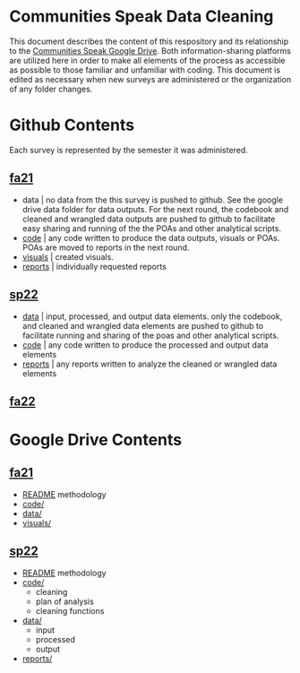 # Communities Speak Data Cleaning
This document describes the content of this respository and its relationship to the [Communities Speak Google Drive](https://drive.google.com/drive/folders/18a16hC4ErMk2orlpa69r55XGdINT00CU).  Both information-sharing platforms are utilized here in order to make all elements of the process as accessible as possible to those familiar and unfamiliar with coding.  This document is edited as necessary when new surveys are administered or the organization of any folder changes.

# Github Contents
Each survey is represented by the semester it was administered.

## [fa21](https://github.com/aeherman/communities_speak/tree/main/fa21)
- data | no data from the this survey is pushed to github.  See the google drive data folder for data outputs.  For the next round, the codebook and cleaned and wrangled data outputs are pushed to github to facilitate easy sharing and running of the the POAs and other analytical scripts.
- [code](https://github.com/aeherman/communities_speak/tree/main/fa21/code) | any code written to produce the data outputs, visuals or POAs.  POAs are moved to reports in the next round.
- [visuals](https://github.com/aeherman/communities_speak/tree/main/fa21/visuals) | created visuals.
- [reports](https://github.com/aeherman/communities_speak/tree/main/fa21/reports) | individually requested reports

## [sp22](https://github.com/aeherman/communities_speak/tree/main/sp22)
- [data](https://github.com/aeherman/communities_speak/tree/main/sp22/code) | input, processed, and output data elements.  only the codebook, and cleaned and wrangled data elements are pushed to github to facilitate running and sharing of the poas and other analytical scripts.
- [code](https://github.com/aeherman/communities_speak/tree/main/sp22/code) | any code written to produce the processed and output data elements
- [reports](https://github.com/aeherman/communities_speak/tree/main/sp22/reports) | any reports written to analyze the cleaned or wrangled data elements

## [fa22](https://github.com/aeherman/communities_speak/tree/main/sp22)

# Google Drive Contents

## [fa21](https://drive.google.com/drive/folders/1jXU7aXIGYTROGJ5DwqXvTIdPCBn1TNtp)
- [README](https://docs.google.com/document/d/15IJiuV_1m9o2Fql6jZs_D2vGQ67iNrPVvK0eedbMpRc/edit) methodology
- [code/](https://drive.google.com/drive/folders/1jXU7aXIGYTROGJ5DwqXvTIdPCBn1TNtp)
- [data/](https://github.com/aeherman/communities_speak/tree/main/fa21/data)
- [visuals/](https://drive.google.com/drive/folders/1xvkXgdsS2PM5gvHBAx7ikFEx2hLlDJh7)

## [sp22](https://drive.google.com/drive/folders/1mtiTs322T24bUz2hEX1jj7-us7oSG9nU)
- [README](https://docs.google.com/document/d/1OJsa9mJXpSI5Bts9mkOJqsGijKV4gtoe-IXwylzt_TQ/edit) methodology
- [code/](https://drive.google.com/drive/folders/1X5jEBR8QOmIuGceAKOXdj5Q_RxbnHliq)
	- cleaning
	- plan of analysis
	- cleaning functions
- [data/](https://drive.google.com/drive/folders/1PcMPKx_uoCRs-xl5kzZh0drgG1U0Z6r8)
	- input
	- processed
	- output
- [reports/](https://drive.google.com/drive/folders/1LUO2WlkjR_kGTabjG6HI1ag8sjKj-8sQ)
